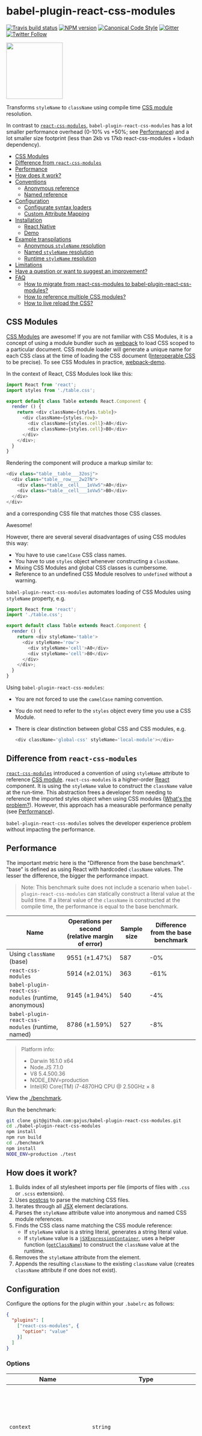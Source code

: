 # babel-plugin-react-css-modules

[![Travis build status](http://img.shields.io/travis/gajus/babel-plugin-react-css-modules/master.svg?style=flat-square)](https://travis-ci.org/gajus/babel-plugin-react-css-modules)
[![NPM version](http://img.shields.io/npm/v/babel-plugin-react-css-modules.svg?style=flat-square)](https://www.npmjs.org/package/babel-plugin-react-css-modules)
[![Canonical Code Style](https://img.shields.io/badge/code%20style-canonical-blue.svg?style=flat-square)](https://github.com/gajus/canonical)
[![Gitter](https://img.shields.io/gitter/room/babel-plugin-react-css-modules/Lobby.svg?style=flat-square)](https://gitter.im/babel-plugin-react-css-modules/Lobby)
[![Twitter Follow](https://img.shields.io/twitter/follow/kuizinas.svg?style=social&label=Follow)](https://twitter.com/kuizinas)

<img src='./.README/babel-plugin-react-css-modules.png' height='150' />

Transforms `styleName` to `className` using compile time [CSS module](#css-modules) resolution.

In contrast to [`react-css-modules`](https://github.com/gajus/react-css-modules), `babel-plugin-react-css-modules` has a lot smaller performance overhead (0-10% vs +50%; see [Performance](#performance)) and a lot smaller size footprint (less than 2kb vs 17kb react-css-modules + lodash dependency).

* [CSS Modules](#css-modules)
* [Difference from `react-css-modules`](#difference-from-react-css-modules)
* [Performance](#performance)
* [How does it work?](#how-does-it-work)
* [Conventions](#conventions)
  * [Anonymous reference](#anonymous-reference)
  * [Named reference](#named-reference)
* [Configuration](#configuration)
  * [Configurate syntax loaders](#configurate-syntax-loaders)
  * [Custom Attribute Mapping](#custom-attribute-mapping)
* [Installation](#installation)
  * [React Native](#react-native)
  * [Demo](#demo)
* [Example transpilations](#example-transpilations)
  * [Anonymous `styleName` resolution](#anonymous-stylename-resolution)
  * [Named `styleName` resolution](#named-stylename-resolution)
  * [Runtime `styleName` resolution](#runtime-stylename-resolution)
* [Limitations](#limitations)
* [Have a question or want to suggest an improvement?](#have-a-question-or-want-to-suggest-an-improvement)
* [FAQ](#faq)
  * [How to migrate from react-css-modules to babel-plugin-react-css-modules?](#how-to-migrate-from-react-css-modules-to-babel-plugin-react-css-modules)
  * [How to reference multiple CSS modules?](#how-to-reference-multiple-css-modules)
  * [How to live reload the CSS?](#hot-to-live-reload-the-css)

## CSS Modules

[CSS Modules](https://github.com/css-modules/css-modules) are awesome! If you are not familiar with CSS Modules, it is a concept of using a module bundler such as [webpack](http://webpack.github.io/docs/) to load CSS scoped to a particular document. CSS module loader will generate a unique name for each CSS class at the time of loading the CSS document ([Interoperable CSS](https://github.com/css-modules/icss) to be precise). To see CSS Modules in practice, [webpack-demo](https://css-modules.github.io/webpack-demo/).

In the context of React, CSS Modules look like this:

```js
import React from 'react';
import styles from './table.css';

export default class Table extends React.Component {
  render () {
    return <div className={styles.table}>
      <div className={styles.row}>
        <div className={styles.cell}>A0</div>
        <div className={styles.cell}>B0</div>
      </div>
    </div>;
  }
}

```

Rendering the component will produce a markup similar to:

```js
<div class="table__table___32osj">
  <div class="table__row___2w27N">
    <div class="table__cell___1oVw5">A0</div>
    <div class="table__cell___1oVw5">B0</div>
  </div>
</div>

```

and a corresponding CSS file that matches those CSS classes.

Awesome!

However, there are several several disadvantages of using CSS modules this way:

* You have to use `camelCase` CSS class names.
* You have to use `styles` object whenever constructing a `className`.
* Mixing CSS Modules and global CSS classes is cumbersome.
* Reference to an undefined CSS Module resolves to `undefined` without a warning.

`babel-plugin-react-css-modules` automates loading of CSS Modules using `styleName` property, e.g.

```js
import React from 'react';
import './table.css';

export default class Table extends React.Component {
  render () {
    return <div styleName='table'>
      <div styleName='row'>
        <div styleName='cell'>A0</div>
        <div styleName='cell'>B0</div>
      </div>
    </div>;
  }
}

```

Using `babel-plugin-react-css-modules`:

* You are not forced to use the `camelCase` naming convention.
* You do not need to refer to the `styles` object every time you use a CSS Module.
* There is clear distinction between global CSS and CSS modules, e.g.

  ```js
  <div className='global-css' styleName='local-module'></div>
  ```

<!--
* You are warned when `styleName` refers to an undefined CSS Module ([`errorWhenNotFound`](#errorwhennotfound) option).
* You can enforce use of a single CSS module per `ReactElement` ([`allowMultiple`](#allowmultiple) option).
-->

## Difference from `react-css-modules`

[`react-css-modules`](https://github.com/gajus/react-css-modules) introduced a convention of using `styleName` attribute to reference [CSS module](https://github.com/css-modules/css-modules). `react-css-modules` is a higher-order [React](https://facebook.github.io/react/) component. It is using the `styleName` value to construct the `className` value at the run-time. This abstraction frees a developer from needing to reference the imported styles object when using CSS modules ([What's the problem?](https://github.com/gajus/react-css-modules#whats-the-problem)). However, this approach has a measurable performance penalty (see [Performance](#performance)).

`babel-plugin-react-css-modules` solves the developer experience problem without impacting the performance.

## Performance

The important metric here is the "Difference from the base benchmark". "base" is defined as using React with hardcoded `className` values. The lesser the difference, the bigger the performance impact.

> Note:
> This benchmark suite does not include a scenario when `babel-plugin-react-css-modules` can statically construct a literal value at the build time.
> If a literal value of the `className` is constructed at the compile time, the performance is equal to the base benchmark.

|Name|Operations per second (relative margin of error)|Sample size|Difference from the base benchmark|
|---|---|---|---|
|Using `className` (base)|9551 (±1.47%)|587|-0%|
|`react-css-modules`|5914 (±2.01%)|363|-61%|
|`babel-plugin-react-css-modules` (runtime, anonymous)|9145 (±1.94%)|540|-4%|
|`babel-plugin-react-css-modules` (runtime, named)|8786 (±1.59%)|527|-8%|

> Platform info:
>
> * Darwin 16.1.0 x64
> * Node.JS 7.1.0
> * V8 5.4.500.36
> * NODE_ENV=production
> * Intel(R) Core(TM) i7-4870HQ CPU @ 2.50GHz × 8

View the [./benchmark](./benchmark).

Run the benchmark:

```bash
git clone git@github.com:gajus/babel-plugin-react-css-modules.git
cd ./babel-plugin-react-css-modules
npm install
npm run build
cd ./benchmark
npm install
NODE_ENV=production ./test
```

## How does it work?

1. Builds index of all stylesheet imports per file (imports of files with `.css` or `.scss` extension).
1. Uses [postcss](https://github.com/postcss/postcss) to parse the matching CSS files.
1. Iterates through all [JSX](https://facebook.github.io/react/docs/jsx-in-depth.html) element declarations.
1. Parses the `styleName` attribute value into anonymous and named CSS module references.
1. Finds the CSS class name matching the CSS module reference:
    * If `styleName` value is a string literal, generates a string literal value.
    * If `styleName` value is a [`jSXExpressionContainer`](https://github.com/babel/babel/tree/master/packages/babel-types#jsxexpressioncontainer), uses a helper function ([`getClassName`](./src/getClassName.js)) to construct the `className` value at the runtime.
1. Removes the `styleName` attribute from the element.
1. Appends the resulting `className` to the existing `className` value (creates `className` attribute if one does not exist).

## Configuration

Configure the options for the plugin within your `.babelrc` as follows:

```json
{
  "plugins": [
    ["react-css-modules", {
      "option": "value"
    }]
  ]
}

```

### Options

|Name|Type|Description|Default|
|---|---|---|---|
|`context`|`string`|Must match webpack [`context`](https://webpack.github.io/docs/configuration.html#context) configuration. [`css-loader`](https://github.com/webpack/css-loader) inherits `context` values from webpack. Other CSS module implementations might use different context resolution logic.|`process.cwd()`|
|`exclude`|`string`|A RegExp that will exclude otherwise included files e.g., to exclude all styles from node_modules `exclude: 'node_modules'`|
|`filetypes`|`?FiletypesConfigurationType`|Configure [postcss syntax loaders](https://github.com/postcss/postcss#syntaxes) like sugerss, LESS and SCSS and extra plugins for them. ||
|`generateScopedName`|`?GenerateScopedNameConfigurationType`|Refer to [Generating scoped names](https://github.com/css-modules/postcss-modules#generating-scoped-names). If you use this option, make sure it matches the value of `localIdentName` in webpack config. See this [issue](https://github.com/gajus/babel-plugin-react-css-modules/issues/108#issuecomment-334351241) |`[path]___[name]__[local]___[hash:base64:5]`|
|`removeImport`|`boolean`|Remove the matching style import. This option is used to enable server-side rendering.|`false`|
|`webpackHotModuleReloading`|`boolean`|Enables hot reloading of CSS in webpack|`false`|
|`handleMissingStyleName`|`"throw"`, `"warn"`, `"ignore"`|Determines what should be done for undefined CSS modules (using a `styleName` for which there is no CSS module defined).  Setting this option to `"ignore"` is equivalent to setting `errorWhenNotFound: false` in [react-css-modules](https://github.com/gajus/react-css-modules#errorwhennotfound). |`"throw"`|
|`attributeNames`|`?AttributeNameMapType`|Refer to [Custom Attribute Mapping](#custom-attribute-mapping)|`{"styleName": "className"}`|

Missing a configuration? [Raise an issue](https://github.com/gajus/babel-plugin-react-css-modules/issues/new?title=New%20configuration:).

> Note:
> The default configuration should work out of the box with the [css-loader](https://github.com/webpack/css-loader).

#### Option types (flow)

```js
type FiletypeOptionsType = {|
  +syntax: string,
  +plugins?: $ReadOnlyArray<string | $ReadOnlyArray<[string, mixed]>>
|};

type FiletypesConfigurationType = {
  [key: string]: FiletypeOptionsType
};

type GenerateScopedNameType = (localName: string, resourcePath: string) => string;

type GenerateScopedNameConfigurationType = GenerateScopedNameType | string;

type AttributeNameMapType = {
  [key: string]: string
};

```

### Configurate syntax loaders

To add support for different CSS syntaxes (e.g. SCSS), perform the following two steps:

1. Add the [postcss syntax loader](https://github.com/postcss/postcss#syntaxes) as a development dependency:

  ```bash
  npm install postcss-scss --save-dev
  ```

2. Add a filetype syntax mapping to the Babel plugin configuration

  ```json
  "filetypes": {
    ".scss": {
      "syntax": "postcss-scss"
    }
  }
  ```

  And optionaly specify extra plugins

  ```json
  "filetypes": {
    ".scss": {
      "syntax": "postcss-scss",
      "plugins": [
        "postcss-nested"
      ]
    }
  }
  ```
  
  Postcss plugins can have options specified by wrapping the name and an options object in an array inside your config
  
  ```json
    "plugins": [
      ["postcss-import-sync2", {
        "path": ["src/styles", "shared/styles"]
      }],
      "postcss-nested"
    ]
  ```  
   
  
### Custom Attribute Mapping

You can set your own attribute mapping rules using the `attributeNames` option.

It's an object, where keys are source attribute names and values are destination attribute names.

For example, the [&lt;NavLink&gt;](https://github.com/ReactTraining/react-router/blob/master/packages/react-router-dom/docs/api/NavLink.md) component from [React Router](https://github.com/ReactTraining/react-router) has a `activeClassName` attribute to accept an additional class name. You can set `"attributeNames": { "activeStyleName": "activeClassName" }` to transform it.

The default `styleName` -> `className` transformation **will not** be affected by an `attributeNames` value without a `styleName` key. Of course you can use `{ "styleName": "somethingOther" }` to change it, or use `{ "styleName": null }` to disable it.

## Installation

When `babel-plugin-react-css-modules` cannot resolve CSS module at a compile time, it imports a helper function (read [Runtime `styleName` resolution](#runtime-stylename-resolution)). Therefore, you must install `babel-plugin-react-css-modules` as a direct dependency of the project.

```bash
npm install babel-plugin-react-css-modules --save
```


### React Native

If you'd like to get this working in React Native, you're going to have to allow custom import extensions, via a `rn-cli.config.js` file:

```js
module.exports = {
  getAssetExts() {
    return ["scss"];
  }
}
```

Remember, also, that the bundler caches things like plugins and presets. If you want to change your `.babelrc` (to add this plugin) then you'll want to add the `--reset-cache` flag to the end of the package command.

### Demo

```bash
git clone git@github.com:gajus/babel-plugin-react-css-modules.git
cd ./babel-plugin-react-css-modules/demo
npm install
npm start
```

```bash
open http://localhost:8080/
```

## Conventions

### Anonymous reference

Anonymous reference can be used when there is only one stylesheet import.

Format: `CSS module name`.

Example:

```js
import './foo1.css';

// Imports "a" CSS module from ./foo1.css.
<div styleName="a"></div>;
```

### Named reference

Named reference is used to refer to a specific stylesheet import.

Format: `[name of the import].[CSS module name]`.

Example:

```js
import foo from './foo1.css';
import bar from './bar1.css';

// Imports "a" CSS module from ./foo1.css.
<div styleName="foo.a"></div>;

// Imports "a" CSS module from ./bar1.css.
<div styleName="bar.a"></div>;
```

## Example transpilations

### Anonymous `styleName` resolution

When `styleName` is a literal string value, `babel-plugin-react-css-modules` resolves the value of `className` at the compile time.

Input:

```js
import './bar.css';

<div styleName="a"></div>;

```

Output:

```js
import './bar.css';

<div className="bar___a"></div>;

```

### Named `styleName` resolution

When a file imports multiple stylesheets, you must use a [named reference](#named-reference).

> Have suggestions for an alternative behaviour?
> [Raise an issue](https://github.com/gajus/babel-plugin-react-css-modules/issues/new?title=Suggestion%20for%20alternative%20handling%20of%20multiple%20stylesheet%20imports) with your suggestion.

Input:

```js
import foo from './foo1.css';
import bar from './bar1.css';

<div styleName="foo.a"></div>;
<div styleName="bar.a"></div>;
```

Output:

```js
import foo from './foo1.css';
import bar from './bar1.css';

<div className="foo___a"></div>;
<div className="bar___a"></div>;

```

### Runtime `styleName` resolution

When the value of `styleName` cannot be determined at the compile time, `babel-plugin-react-css-modules` inlines all possible styles into the file. It then uses [`getClassName`](https://github.com/gajus/babel-plugin-react-css-modules/blob/master/src/getClassName.js) helper function to resolve the `styleName` value at the runtime.

Input:

```js
import './bar.css';

<div styleName={Math.random() > .5 ? 'a' : 'b'}></div>;

```

Output:

```js
import _getClassName from 'babel-plugin-react-css-modules/dist/browser/getClassName';
import foo from './bar.css';

const _styleModuleImportMap = {
  foo: {
    a: 'bar__a',
    b: 'bar__b'
  }
};

<div styleName={_getClassName(Math.random() > .5 ? 'a' : 'b', _styleModuleImportMap)}></div>;

```

## Limitations

* [Establish a convention for extending the styles object at the runtime](https://github.com/gajus/babel-plugin-react-css-modules/issues/1)

## Have a question or want to suggest an improvement?

* Have a technical questions? [Ask on Stack Overflow.](http://stackoverflow.com/questions/ask?tags=babel-plugin-react-css-modules)
* Have a feature suggestion or want to report an issue? [Raise an issues.](https://github.com/gajus/babel-plugin-react-css-modules/issues)
* Want to say hello to other `babel-plugin-react-css-modules` users? [Chat on Gitter.](https://gitter.im/babel-plugin-react-css-modules)

## FAQ

### How to migrate from react-css-modules to babel-plugin-react-css-modules?

Follow the following steps:

* Remove `react-css-modules`.
* Add `babel-plugin-react-css-modules`.
* Configure `.babelrc` (see [Configuration](#configuration)).
* Remove all uses of the `cssModules` decorator and/or HoC.

If you are still having problems, refer to one of the user submitted guides:

* [Porting from react-css-modules to babel-plugin-react-css-modules (with Less)](http://www.jjinux.com/2018/04/javascript-porting-from-react-css.html)

### How to reference multiple CSS modules?

`react-css-modules` had an option [`allowMultiple`](https://github.com/gajus/react-css-modules#allowmultiple). `allowMultiple` allows multiple CSS module names in a `styleName` declaration, e.g.

```js
<div styleName='foo bar' />
```

This behaviour is enabled by default in `babel-plugin-react-css-modules`.

### How to live reload the CSS?

`babel-plugin-react-css-modules` utilises webpack [Hot Module Replacement](https://webpack.github.io/docs/hot-module-replacement.html) (HMR) to live reload the CSS.

To enable live reloading of the CSS:

* Enable [`webpackHotModuleReloading`](#configuration) `babel-plugin-react-css-modules` configuration.
* Configure `webpack` to use HMR. Use [`--hot`](https://webpack.github.io/docs/webpack-dev-server.html) option if you are using `webpack-dev-server`.
* Use [`style-loader`](https://github.com/webpack/style-loader) to load the style sheets.

> Note:
>
> This enables live reloading of the CSS. To enable HMR of the React components, refer to the [Hot Module Replacement - React](https://webpack.js.org/guides/hmr-react/) guide.

> Note:
>
> This is a [webpack](https://webpack.github.io/) specific option. If you are using `babel-plugin-react-css-modules` in a different setup and require CSS live reloading, raise an issue describing your setup.
